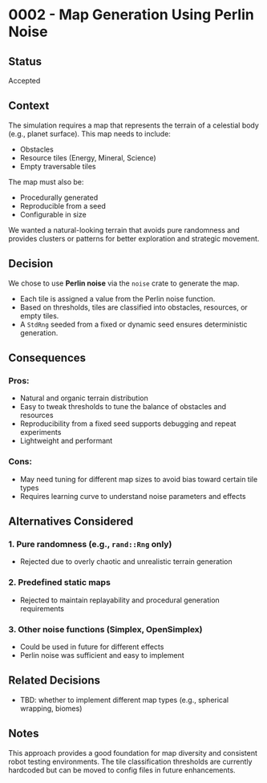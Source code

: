 # 0002 - Map Generation Using Perlin Noise

## Status
Accepted

## Context

The simulation requires a map that represents the terrain of a celestial body (e.g., planet surface). This map needs to include:
- Obstacles
- Resource tiles (Energy, Mineral, Science)
- Empty traversable tiles

The map must also be:
- Procedurally generated
- Reproducible from a seed
- Configurable in size

We wanted a natural-looking terrain that avoids pure randomness and provides clusters or patterns for better exploration and strategic movement.

## Decision

We chose to use **Perlin noise** via the `noise` crate to generate the map.
- Each tile is assigned a value from the Perlin noise function.
- Based on thresholds, tiles are classified into obstacles, resources, or empty tiles.
- A `StdRng` seeded from a fixed or dynamic seed ensures deterministic generation.

## Consequences

### Pros:
- Natural and organic terrain distribution
- Easy to tweak thresholds to tune the balance of obstacles and resources
- Reproducibility from a fixed seed supports debugging and repeat experiments
- Lightweight and performant

### Cons:
- May need tuning for different map sizes to avoid bias toward certain tile types
- Requires learning curve to understand noise parameters and effects

## Alternatives Considered

### 1. Pure randomness (e.g., `rand::Rng` only)
- Rejected due to overly chaotic and unrealistic terrain generation

### 2. Predefined static maps
- Rejected to maintain replayability and procedural generation requirements

### 3. Other noise functions (Simplex, OpenSimplex)
- Could be used in future for different effects
- Perlin noise was sufficient and easy to implement

## Related Decisions
- TBD: whether to implement different map types (e.g., spherical wrapping, biomes)

## Notes
This approach provides a good foundation for map diversity and consistent robot testing environments. The tile classification thresholds are currently hardcoded but can be moved to config files in future enhancements.
